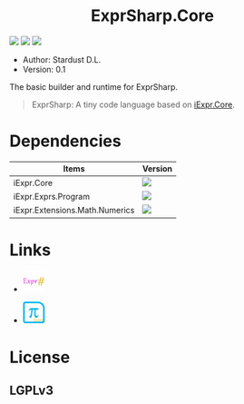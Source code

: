 <div align="center">
    <h1>ExprSharp.Core</h1>
</div>

![](https://img.shields.io/badge/framework-.netcore2.0-blue.svg)
![](https://img.shields.io/badge/iexpr.core-v0.5.2.13-brightgreen.svg)
![](http://progressed.io/bar/60?title=done)

[x]: ![](https://img.shields.io/badge/build-passing-brightgreen.svg)
[x]: ![](https://img.shields.io/badge/release-v0.5.2-blue.svg)
[x]: [![](https://img.shields.io/badge/nuget-v0.5.2.2-brightgreen.svg)](https://www.nuget.org/packages/iExpr.Core/0.5.2.2)

+ Author: Stardust D.L.
+ Version: 0.1

The basic builder and runtime for ExprSharp. 

> ExprSharp: A tiny code language based on [iExpr.Core](https://github.com/iExpr/iExpr.Core).

# Dependencies
|Items|Version|
|--------|--------|
|iExpr.Core |![](https://img.shields.io/badge/-0.5.2.13-blue.svg)|
|iExpr.Exprs.Program |![](https://img.shields.io/badge/-0.5.0.5-blue.svg)|
|iExpr.Extensions.Math.Numerics|![](https://img.shields.io/badge/-0.1.0-blue.svg)

# Links
+ <a href="https://github.com/ExprSharp">
    <img src="./resources/images/exprsharp.png" width = "8%"/>
</a>

+ <a href="https://github.com/iExpr/iExpr.Core">
    <img src="./resources/images/core.png" width = "8%"/>
</a>

# License

## LGPLv3